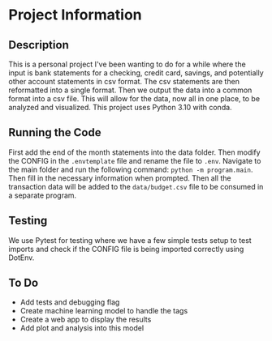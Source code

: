 # Project Information

## Description

This is a personal project I've been wanting to do for a while where the input is bank statements for a checking, credit card, savings, and potentially other account statements in csv format. The csv statements are then reformatted into a single format. Then we output the data into a common format into a csv file. This will allow for the data, now all in one place, to be analyzed and visualized. This project uses Python 3.10 with conda. 

## Running the Code

First add the end of the month statements into the data folder. Then modify the CONFIG in the `.envtemplate` file and rename the file to `.env`. Navigate to the main folder and run the following command: `python -m program.main`. Then fill in the necessary information when prompted. Then all the transaction data will be added to the `data/budget.csv` file to be consumed in a separate program.

## Testing

We use Pytest for testing where we have a few simple tests setup to test imports and check if the CONFIG file is being imported correctly using DotEnv.

## To Do

-   Add tests and debugging flag
-   Create machine learning model to handle the tags
-   Create a web app to display the results
-   Add plot and analysis into this model